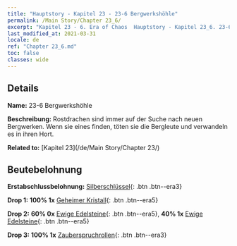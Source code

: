 ```yaml
---
title: "Hauptstory - Kapitel 23 - 23-6 Bergwerkshöhle"
permalink: /Main Story/Chapter 23_6/
excerpt: "Kapitel 23 - 6. Era of Chaos  Hauptstory - Kapitel 23_6. 23-6 Bergwerkshöhle"
last_modified_at: 2021-03-31
locale: de
ref: "Chapter 23_6.md"
toc: false
classes: wide
---
```


## Details

 **Name:** 23-6 Bergwerkshöhle

 **Beschreibung:** Rostdrachen sind immer auf der Suche nach neuen Bergwerken. Wenn sie eines finden, töten sie die Bergleute und verwandeln es in ihren Hort.

 **Related to:** [Kapitel 23](/de/Main Story/Chapter 23/)

## Beutebelohnung

 **Erstabschlussbelohnung:** [Silberschlüssel](/de/Items/con_693/){: .btn .btn--era3}

 **Drop 1:** **100% 1x** [Geheimer Kristall](/de/Items/mat_80/){: .btn .btn--era5}

 **Drop 2:** **60% 0x** [Ewige Edelsteine](/de/Items/mat_72/){: .btn .btn--era5}, **40% 1x** [Ewige Edelsteine](/de/Items/mat_72/){: .btn .btn--era5}

 **Drop 3:** **100% 1x** [Zauberspruchrollen](/de/Items/con_694/){: .btn .btn--era3}


